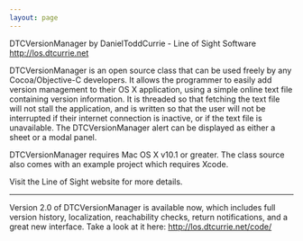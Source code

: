 ```yaml
---
layout: page
---
```


DTCVersionManager by DanielToddCurrie -  Line of Sight Software http://los.dtcurrie.net

DTCVersionManager is an open source class that can be used freely by any Cocoa/Objective-C developers. It allows the programmer to easily add version management to their OS X application, using a simple online text file containing version information.  It is threaded so that fetching the text file will not stall the application, and is written so that the user will not be interrupted if their internet connection is inactive, or if the text file is unavailable. The DTCVersionManager alert can be displayed as either a sheet or a modal panel. 

DTCVersionManager requires Mac OS X v10.1 or greater. The class source also comes with an example project which requires Xcode.

Visit the Line of Sight website for more details.

----

Version 2.0 of DTCVersionManager is available now, which includes full version history, localization, reachability checks, return notifications, and a great new interface.  Take a look at it here:  http://los.dtcurrie.net/code/
